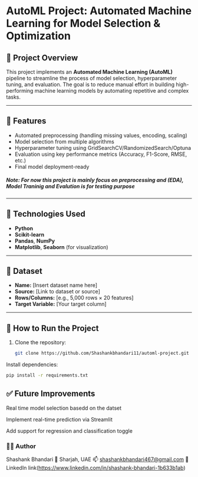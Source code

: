 #  AutoML Project: Automated Machine Learning for Model Selection & Optimization

## 📁 Project Overview

This project implements an **Automated Machine Learning (AutoML)** pipeline to streamline the process of model selection, hyperparameter tuning, and evaluation. The goal is to reduce manual effort in building high-performing machine learning models by automating repetitive and complex tasks.

---

## 🔧 Features

- Automated preprocessing (handling missing values, encoding, scaling)
- Model selection from multiple algorithms
- Hyperparameter tuning using GridSearchCV/RandomizedSearch/Optuna
- Evaluation using key performance metrics (Accuracy, F1-Score, RMSE, etc.)
- Final model deployment-ready
##### Note: For now this project is mainly focus on preprocessing and (EDA), Model Traninig and Evalution is for testing purpose  
---

## 🧠 Technologies Used

- **Python**
- **Scikit-learn**
- **Pandas**, **NumPy**
- **Matplotlib**, **Seaborn** (for visualization)


---

## 📂 Dataset

- **Name:** [Insert dataset name here]
- **Source:** [Link to dataset or source]
- **Rows/Columns:** [e.g., 5,000 rows × 20 features]
- **Target Variable:** [Your target column]

---

## 🚀 How to Run the Project

1. Clone the repository:

   ```bash
   git clone https://github.com/Shashankbhandari11/automl-project.git
   
Install dependencies:
```bash
pip install -r requirements.txt
```




## ✅ Future Improvements
Real time model selection basedd on the datset

Implement real-time prediction via Streamlit

Add support for regression and classification toggle



### 🙋‍♂️ Author
Shashank Bhandari
📍 Sharjah, UAE
📫 shashankbhandari467@gmail.com
🔗 LinkedIn link(https://www.linkedin.com/in/shashank-bhandari-1b633b1ab) 

